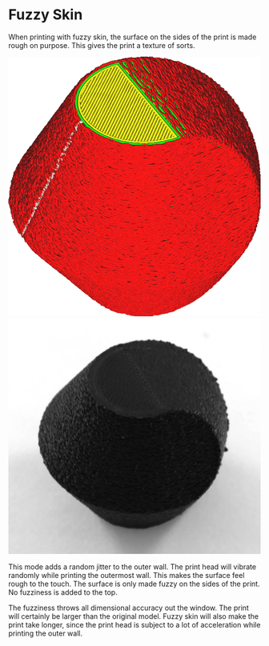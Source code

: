 Fuzzy Skin
====
When printing with fuzzy skin, the surface on the sides of the print is made rough on purpose. This gives the print a texture of sorts.

<!--screenshot {
"image_path": "magic_fuzzy_skin_enabled.png",
"models": [{"script": "hexasphericon.scad"}],
"camera_position": [-61, 112, 136],
"settings": {
    "magic_fuzzy_skin_enabled": true
},
"colours": 32
}-->
![The walls look wobbly in Cura's layer view](images/magic_fuzzy_skin_enabled.png)
![The print result sports a rough texture](images/magic_fuzzy_skin_photo.jpg)

This mode adds a random jitter to the outer wall. The print head will vibrate randomly while printing the outermost wall. This makes the surface feel rough to the touch. The surface is only made fuzzy on the sides of the print. No fuzziness is added to the top.

The fuzziness throws all dimensional accuracy out the window. The print will certainly be larger than the original model. Fuzzy skin will also make the print take longer, since the print head is subject to a lot of acceleration while printing the outer wall.